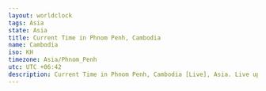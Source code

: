 ```yaml
---
layout: worldclock
tags: Asia
state: Asia
title: Current Time in Phnom Penh, Cambodia
name: Cambodia
iso: KH
timezone: Asia/Phnom_Penh
utc: UTC +06:42
description: Current Time in Phnom Penh, Cambodia [Live], Asia. Live update now time in Phnom Penh, timezone Asia/Phnom_Penh, UTC +06:42, Country ISO code & Current Local Time.
---
```



